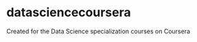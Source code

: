 datasciencecoursera
===================

Created for the Data Science specialization courses on Coursera

